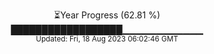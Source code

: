 <p align="center">
⏳Year Progress (62.81 %) <br>
██████████████████▁▁▁▁▁▁▁▁▁▁▁▁ <br>
<sub>Updated: Fri, 18 Aug 2023 06:02:46 GMT</sub>
</p>

